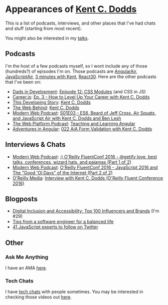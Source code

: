 # Appearances of [Kent C. Dodds](https://twitter.com/kentcdodds)

This is a list of podcasts, interviews, and other places that I've had chats and stuff (starting from most recent).

You might also be interested in my [talks](https://github.com/kentcdodds/talks).

## Podcasts

I'm the host of a few podcasts myself, so I wont include any of those (hundreds?) of episodes I'm on. Those podcasts are [AngularAir](http://angularair.com/), [JavaScriptAir](https://javascriptair.com), [3 minutes with Kent](https://www.briefs.fm/3-minutes-with-kent), [React30](https://react30.com/). Here are the other podcasts that I've been on:

- [Dads in Development](http://www.dadsindev.com/): [Episode 12: CSS Modules](http://www.dadsindev.com/12) (and CSS in JS)
- [Career.js](http://careerjs.com/): [Ep. 3 - How to Level Up Your Career with Kent C. Dodds](http://careerjs.com/#/3)
- [This Developing Story](http://developingstory.netlify.com/): [Kent C. Dodds](http://developingstory.netlify.com/tds-56-kent-c-dodds)
- [The Web Behind](https://webbehind.com): [Kent C. Dodds](https://webbehind.com/episode-2-kent-c-dodds/)
- [Modern Web Podcast](http://www.modern-web.org/): [S01E03 - ES6, Beard of Jeff Cross, Air Squats, and JavaScript Air with Kent C. Dodds and Ben Lesh](http://modernweb.podbean.com/e/s01e03-es6-beard-of-jeff-cross-air-squats-and-javascript-air-with-kent-c-dodds-and-ben-lesh/)
- [The Web Platform Podcast](http://thewebplatformpodcast.com): [Teaching and Learning Angular](http://thewebplatformpodcast.com/72-teaching-and-learning-angular)
- [Adventures in Angular](https://devchat.tv/adv-in-angular): [022 AiA Form Validation with Kent C. Dodds](https://devchat.tv/adv-in-angular/022-aia-form-validation-with-kent-c-dodds)

## Interviews & Chats

- [Modern Web Podcast](http://www.modern-web.org/): [:) O'Reilly FluentConf 2016 - @getify love, best talks, conferences, wizard hats, and pajamas (Part 1 of 2)](https://www.youtube.com/watch?v=QRt9QBdpQQ0)
- [Modern Web Podcast](http://www.modern-web.org/): [O'Reilly FluentConf 2016 - JavaScript 2016 and The "Good 'Ol Days" of the Internet (Part 2 of 2)](https://www.youtube.com/watch?v=rMbL1w-Bby4)
- [O'Reilly Media](https://www.youtube.com/user/OreillyMedia): [Interview with Kent C. Dodds (O'Reilly Fluent Conference 2016)](https://www.youtube.com/watch?v=7O2dpgNoY4M)

## Blogposts

- [Digital Inclusion and Accessibility: Top 100 Influencers and Brands](http://www.onalytica.com/blog/posts/digital-inclusion-accessibility-top-100-influencers-brands/) (I'm #29)
- [Tips from a software engineer for a balanced life](https://opensource.com/business/16/10/all-things-open-interview-kent-c-dodds)
- [41 JavaScript experts to follow on Twitter](http://techbeacon.com/javascript-leaders-you-should-follow-twitter)

## Other

### Ask Me Anything

I have an AMA [here](https://github.com/kentcdodds/ama).

### Tech Chats

I have [tech chats](https://github.com/kentcdodds/ama/issues/125) with people sometimes. You may be interested in checking those videos out [here](https://www.youtube.com/playlist?list=PLV5CVI1eNcJi8sor_aQ2AzOeQ3On3suOr).
